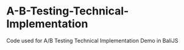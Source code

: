# A-B-Testing-Technical-Implementation
Code used for A/B Testing Technical Implementation Demo in BaliJS
